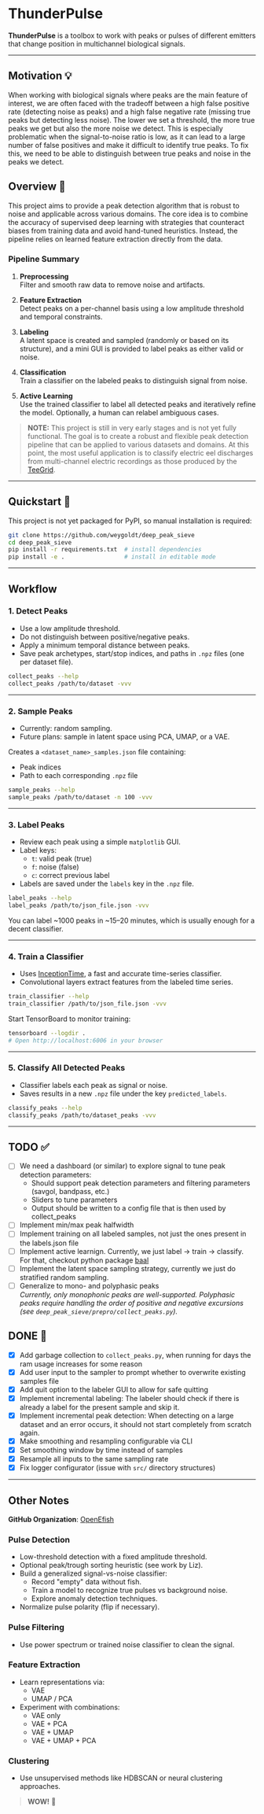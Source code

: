 # ThunderPulse

**ThunderPulse** is a toolbox to work with peaks or pulses of different
emitters that change position in multichannel biological signals.

---

## Motivation 💡

When working with biological signals where peaks are the main feature of
interest, we are often faced with the tradeoff between a high false positive
rate (detecting noise as peaks) and a high false negative rate (missing true
peaks but detecting less noise). The lower we set a threshold, the more true
peaks we get but also the more noise we detect. This is especially problematic
when the signal-to-noise ratio is low, as it can lead to a large number of
false positives and make it difficult to identify true peaks. To fix this, we
need to be able to distinguish between true peaks and noise in the peaks we
detect.

## Overview 🔎

This project aims to provide a peak detection algorithm that is robust to noise
and applicable across various domains. The core idea is to combine the accuracy
of supervised deep learning with strategies that counteract biases from
training data and avoid hand-tuned heuristics. Instead, the pipeline relies on
learned feature extraction directly from the data.

### Pipeline Summary

1. **Preprocessing**  
   Filter and smooth raw data to remove noise and artifacts.

2. **Feature Extraction**  
   Detect peaks on a per-channel basis using a low amplitude threshold and temporal constraints.

3. **Labeling**  
   A latent space is created and sampled (randomly or based on its structure), and a mini GUI is provided to label peaks as either valid or noise.

4. **Classification**  
   Train a classifier on the labeled peaks to distinguish signal from noise.

5. **Active Learning**  
   Use the trained classifier to label all detected peaks and iteratively refine the model. Optionally, a human can relabel ambiguous cases.

> **NOTE:** This project is still in very early stages and is not yet fully
> functional. The goal is to create a robust and flexible peak detection
> pipeline that can be applied to various datasets and domains. At this point,
> the most useful application is to classify electric eel discharges from
> multi-channel electric recordings as those produced by the
> [TeeGrid](https://github.com/janscience/TeeGrid).

---

## Quickstart 🚀

This project is not yet packaged for PyPI, so manual installation is required:

```bash
git clone https://github.com/weygoldt/deep_peak_sieve
cd deep_peak_sieve
pip install -r requirements.txt  # install dependencies
pip install -e .                 # install in editable mode
```

---

## Workflow

### 1. Detect Peaks

- Use a low amplitude threshold.
- Do not distinguish between positive/negative peaks.
- Apply a minimum temporal distance between peaks.
- Save peak archetypes, start/stop indices, and paths in `.npz` files (one per dataset file).

```bash
collect_peaks --help
collect_peaks /path/to/dataset -vvv
```

---

### 2. Sample Peaks

- Currently: random sampling.
- Future plans: sample in latent space using PCA, UMAP, or a VAE.

Creates a `<dataset_name>_samples.json` file containing:
- Peak indices
- Path to each corresponding `.npz` file

```bash
sample_peaks --help
sample_peaks /path/to/dataset -n 100 -vvv
```

---

### 3. Label Peaks

- Review each peak using a simple `matplotlib` GUI.
- Label keys:
  - `t`: valid peak (true)
  - `f`: noise (false)
  - `c`: correct previous label
- Labels are saved under the `labels` key in the `.npz` file.

```bash
label_peaks --help
label_peaks /path/to/json_file.json -vvv
```

You can label ~1000 peaks in ~15–20 minutes, which is usually enough for a decent classifier.

---

### 4. Train a Classifier

- Uses [InceptionTime](https://arxiv.org/abs/1909.04939), a fast and accurate time-series classifier.
- Convolutional layers extract features from the labeled time series.

```bash
train_classifier --help
train_classifier /path/to/json_file.json -vvv
```

Start TensorBoard to monitor training:

```bash
tensorboard --logdir .
# Open http://localhost:6006 in your browser
```

---

### 5. Classify All Detected Peaks

- Classifier labels each peak as signal or noise.
- Saves results in a new `.npz` file under the key `predicted_labels`.

```bash
classify_peaks --help
classify_peaks /path/to/dataset_peaks -vvv
```

---

## TODO ✅

- [ ] We need a dashboard (or similar) to explore signal to tune peak detection parameters: 
   - Should support peak detection parameters and filtering parameters (savgol, bandpass, etc.)
   - Sliders to tune parameters
   - Output should be written to a config file that is then used by collect_peaks
- [ ] Implement min/max peak halfwidth
- [ ] Implement training on all labeled samples, not just the ones present in the labels.json file
- [ ] Implement active learnign. Currently, we just label -> train -> classify. For that, checkout python package [baal](https://github.com/baal-org/baal?tab=readme-ov-file)
- [ ] Implement the latent space sampling strategy, currently we just do stratified random sampling.
- [ ] Generalize to mono- and polyphasic peaks  
      _Currently, only monophonic peaks are well-supported. Polyphasic peaks require handling the order of positive and negative excursions (see `deep_peak_sieve/prepro/collect_peaks.py`)._

## DONE 🎉

- [x] Add garbage collection to `collect_peaks.py`, when running for days the ram usage increases for some reason
- [x] Add user input to the sampler to prompt whether to overwrite existing samples file
- [x] Add quit option to the labeler GUI to allow for safe quitting
- [x] Implement incremental labeling: The labeler should check if there is already a label for the present sample and skip it.
- [x] Implement incremental peak detection: When detecting on a large dataset and an error occurs, it should not start completely from scratch again.
- [x] Make smoothing and resampling configurable via CLI
- [x] Set smoothing window by time instead of samples
- [x] Resample all inputs to the same sampling rate
- [x] Fix logger configurator (issue with `src/` directory structures)

---

## Other Notes

**GitHub Organization**: [OpenEfish](https://github.com/OpenEfish)

### Pulse Detection

- Low-threshold detection with a fixed amplitude threshold.
- Optional peak/trough sorting heuristic (see work by Liz).
- Build a generalized signal-vs-noise classifier:
  - Record "empty" data without fish.
  - Train a model to recognize true pulses vs background noise.
  - Explore anomaly detection techniques.
- Normalize pulse polarity (flip if necessary).

### Pulse Filtering

- Use power spectrum or trained noise classifier to clean the signal.

### Feature Extraction

- Learn representations via:
  - VAE
  - UMAP / PCA
- Experiment with combinations:
  - VAE only
  - VAE + PCA
  - VAE + UMAP
  - VAE + UMAP + PCA

### Clustering

- Use unsupervised methods like HDBSCAN or neural clustering approaches.

> **WOW!** 🎉
